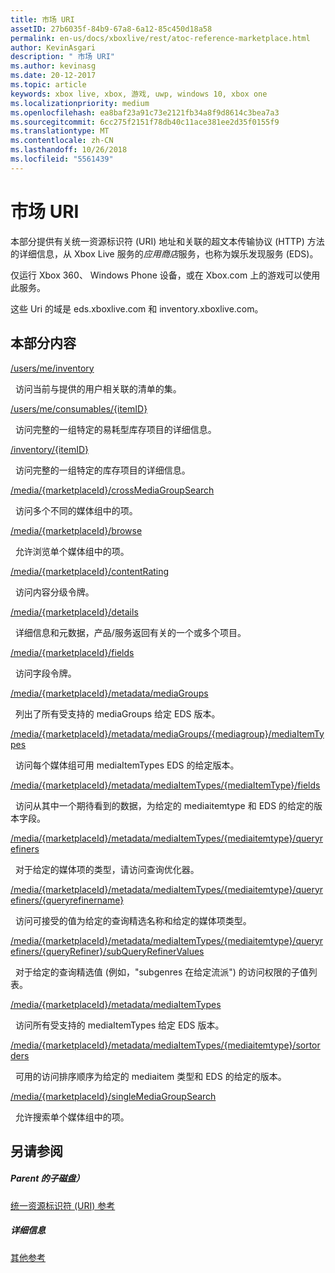```yaml
---
title: 市场 URI
assetID: 27b6035f-84b9-67a8-6a12-85c450d18a58
permalink: en-us/docs/xboxlive/rest/atoc-reference-marketplace.html
author: KevinAsgari
description: " 市场 URI"
ms.author: kevinasg
ms.date: 20-12-2017
ms.topic: article
keywords: xbox live, xbox, 游戏, uwp, windows 10, xbox one
ms.localizationpriority: medium
ms.openlocfilehash: ea8baf23a91c73e2121fb34a8f9d8614c3bea7a3
ms.sourcegitcommit: 6cc275f2151f78db40c11ace381ee2d35f0155f9
ms.translationtype: MT
ms.contentlocale: zh-CN
ms.lasthandoff: 10/26/2018
ms.locfileid: "5561439"
---
```

# <a name="marketplace-uris"></a>市场 URI

本部分提供有关统一资源标识符 (URI) 地址和关联的超文本传输协议 (HTTP) 方法的详细信息，从 Xbox Live 服务的*应用商店*服务，也称为娱乐发现服务 (EDS)。

仅运行 Xbox 360、 Windows Phone 设备，或在 Xbox.com 上的游戏可以使用此服务。

这些 Uri 的域是 eds.xboxlive.com 和 inventory.xboxlive.com。

<a id="ID4EPB"></a>

 
## <a name="in-this-section"></a>本部分内容

[/users/me/inventory](uri-inventory.md)

&nbsp;&nbsp;访问当前与提供的用户相关联的清单的集。

[/users/me/consumables/{itemID}](uri-inventoryconsumablesitemurl.md)

&nbsp;&nbsp;访问完整的一组特定的易耗型库存项目的详细信息。

[/inventory/{itemID}](uri-inventoryitemurl.md)

&nbsp;&nbsp;访问完整的一组特定的库存项目的详细信息。

[/media/{marketplaceId}/crossMediaGroupSearch](uri-localecrossmediagroupsearch.md)

&nbsp;&nbsp;访问多个不同的媒体组中的项。

[/media/{marketplaceId}/browse](uri-medialocalebrowse.md)

&nbsp;&nbsp;允许浏览单个媒体组中的项。

[/media/{marketplaceId}/contentRating](uri-medialocalecontentrating.md)

&nbsp;&nbsp;访问内容分级令牌。

[/media/{marketplaceId}/details](uri-medialocaledetails.md)

&nbsp;&nbsp;详细信息和元数据，产品/服务返回有关的一个或多个项目。

[/media/{marketplaceId}/fields](uri-medialocalefields.md)

&nbsp;&nbsp;访问字段令牌。

[/media/{marketplaceId}/metadata/mediaGroups](uri-medialocalemetadatamediagroups.md)

&nbsp;&nbsp;列出了所有受支持的 mediaGroups 给定 EDS 版本。

[/media/{marketplaceId}/metadata/mediaGroups/{mediagroup}/mediaItemTypes](uri-medialocalemetadatamediagroupsmediaitemtypes.md)

&nbsp;&nbsp;访问每个媒体组可用 mediaItemTypes EDS 的给定版本。

[/media/{marketplaceId}/metadata/mediaItemTypes/{mediaItemType}/fields](uri-medialocalemetadatamediaitemtypefields.md)

&nbsp;&nbsp;访问从其中一个期待看到的数据，为给定的 mediaitemtype 和 EDS 的给定的版本字段。

[/media/{marketplaceId}/metadata/mediaItemTypes/{mediaitemtype}/queryrefiners](uri-medialocalemetadatamediaitemtypequeryrefiners.md)

&nbsp;&nbsp;对于给定的媒体项的类型，请访问查询优化器。

[/media/{marketplaceId}/metadata/mediaItemTypes/{mediaitemtype}/queryrefiners/{queryrefinername}](uri-medialocalemetadatamediaitemtypequeryrefinersqueryrefinername.md)

&nbsp;&nbsp;访问可接受的值为给定的查询精选名称和给定的媒体项类型。

[/media/{marketplaceId}/metadata/mediaItemTypes/{mediaitemtype}/queryrefiners/{queryRefiner}/subQueryRefinerValues](uri-medialocalemediaitemtypequeryrefinersubqueryrefinervalues.md)

&nbsp;&nbsp;对于给定的查询精选值 (例如，"subgenres 在给定流派") 的访问权限的子值列表。

[/media/{marketplaceId}/metadata/mediaItemTypes](uri-medialocalemetadatamediaitemtypes.md)

&nbsp;&nbsp;访问所有受支持的 mediaItemTypes 给定 EDS 版本。

[/media/{marketplaceId}/metadata/mediaItemTypes/{mediaitemtype}/sortorders](uri-medialocalemetadatamediaitemtypesortorders.md)

&nbsp;&nbsp;可用的访问排序顺序为给定的 mediaitem 类型和 EDS 的给定的版本。

[/media/{marketplaceId}/singleMediaGroupSearch](uri-medialocalesinglemediagroupsearch.md)

&nbsp;&nbsp;允许搜索单个媒体组中的项。

<a id="ID4EFD"></a>


## <a name="see-also"></a>另请参阅

<a id="ID4EHD"></a>


##### <a name="parent"></a>Parent 的子磁盘）

[统一资源标识符 (URI) 参考](../atoc-xboxlivews-reference-uris.md)


<a id="ID4ERD"></a>


##### <a name="further-information"></a>详细信息

[其他参考](../../additional/atoc-xboxlivews-reference-additional.md)
